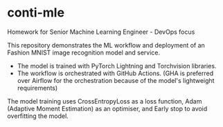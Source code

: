 # conti-mle
Homework for Senior Machine Learning Engineer - DevOps focus

This repository demonstrates the ML workflow and deployment of an Fashion MNIST image recognition model and service.

* The model is trained with PyTorch Lightning and Torchvision libraries.
* The workflow is orchestrated with GitHub Actions.
  (GHA is preferred over Airflow for the orchestration because of the model's lightweight requirements)

The model training uses CrossEntropyLoss as a loss function, Adam (Adaptive Moment Estimation) as an optimiser, and Early stop to avoid overfitting the model.
